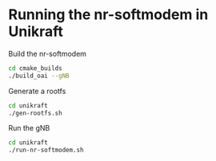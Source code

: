 # Running the nr-softmodem in Unikraft

Build the nr-softmodem
```bash
cd cmake_builds
./build_oai --gNB
```

Generate a rootfs
```bash
cd unikraft
./gen-rootfs.sh
```

Run the gNB
```bash
cd unikraft
./run-nr-softmodem.sh
```
